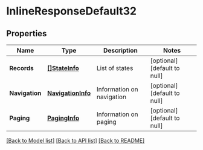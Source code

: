 # InlineResponseDefault32

## Properties
Name | Type | Description | Notes
------------ | ------------- | ------------- | -------------
**Records** | [**[]StateInfo**](StateInfo.md) | List of states | [optional] [default to null]
**Navigation** | [**NavigationInfo**](NavigationInfo.md) | Information on navigation | [optional] [default to null]
**Paging** | [**PagingInfo**](PagingInfo.md) | Information on paging | [optional] [default to null]

[[Back to Model list]](../README.md#documentation-for-models) [[Back to API list]](../README.md#documentation-for-api-endpoints) [[Back to README]](../README.md)


